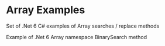 # Array Examples
Set of .Net 6 C# examples of Array searches / replace methods

Example of .Net 6 Array namespace BinarySearch method
